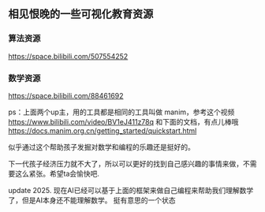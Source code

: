 
## 相见恨晚的一些可视化教育资源

### 算法资源
https://space.bilibili.com/507554252

### 数学资源
https://space.bilibili.com/88461692



ps：上面两个up主，用的工具都是相同的工具叫做 manim，参考这个视频
https://www.bilibili.com/video/BV1eJ411z78q
和下面的文档，有点儿棒哦
https://docs.manim.org.cn/getting_started/quickstart.html

似乎通过这个帮助孩子发掘对数学和编程的乐趣还是挺好的。

下一代孩子经济压力就不大了，所以可以更好的找到自己感兴趣的事情来做，不需要这么紧张。希望ta会愉快吧.

update 2025.
现在AI已经可以基于上面的框架来做自己编程来帮助我们理解数学了，但是AI本身还不能理解数学。 挺有意思的一个状态
